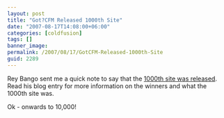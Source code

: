 ```yaml
---
layout: post
title: "Got?CFM Released 1000th Site"
date: "2007-08-17T14:08:00+06:00"
categories: [coldfusion]
tags: []
banner_image: 
permalink: /2007/08/17/GotCFM-Released-1000th-Site
guid: 2289
---
```


Rey Bango sent me a quick note to say that the <a href="http://www.reybango.com/index.cfm/2007/8/17/GotCFMcom-1000-Sites-Contest--The-Winners">1000th site was released</a>. Read his blog entry for more information on the winners and what the 1000th site was.

Ok - onwards to 10,000!
